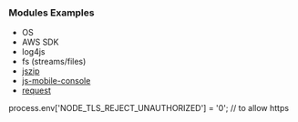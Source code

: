### Modules Examples

- OS
- AWS SDK
- log4js
- fs (streams/files)
- [jszip](http://stuk.github.io/jszip/)
- [js-mobile-console](https://github.com/B1naryStudio/js-mobile-console)
- [request](http://blog.modulus.io/node.js-tutorial-how-to-use-request-module)


process.env['NODE_TLS_REJECT_UNAUTHORIZED'] = '0'; // to allow https